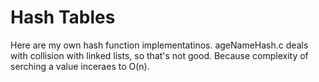 # Hash Tables
Here are my own hash function implementatinos. ageNameHash.c deals with collision with linked lists, so that's not good. Because complexity of serching a value inceraes to O(n).
